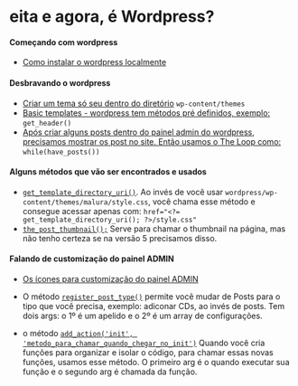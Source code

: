 # eita e agora, é Wordpress?

#### Começando com wordpress
- [Como instalar o wordpress localmente](https://www.themeum.com/install-wordpress-localhost/)

#### Desbravando o wordpress
- [Criar um tema só seu dentro do diretório](https://codex.wordpress.org/Theme_Development) 
`wp-content/themes`
- [Basic templates - wordpress tem métodos pré definidos, exemplo:](https://codex.wordpress.org/Theme_Development#Basic_Templates)
`get_header()`
- [Após criar alguns posts dentro do painel admin do wordpress, precisamos mostrar os post no site. Então usamos o The Loop como:](https://codex.wordpress.org/The_Loop)
`while(have_posts())`

#### Alguns métodos que vão ser encontrados e usados
- [`get_template_directory_uri()`](https://developer.wordpress.org/reference/functions/get_template_directory_uri/). Ao invés de você usar `wordpress/wp-content/themes/malura/style.css`, você chama esse método e consegue acessar apenas com: `href="<?= get_template_directory_uri(); ?>/style.css"`
- [`the_post_thumbnail();`](https://developer.wordpress.org/reference/functions/the_post_thumbnail/) Serve para chamar o thumbnail na página, mas não tenho certeza se na versão 5 precisamos disso. 


#### Falando de customização do painel ADMIN
- [Os ícones para customização do painel ADMIN](https://developer.wordpress.org/resource/dashicons/#calendar-alt)

- O método [`register_post_type()`](https://developer.wordpress.org/reference/functions/register_post_type/) permite você mudar de Posts para o tipo que você precisa, exemplo: adiconar CDs, ao invés de posts. Tem dois args: o 1º é um apelido e o 2º é um array de configurações.

- o método [`add_action('init', 'metodo_para_chamar_quando_chegar_no_init')`](https://developer.wordpress.org/reference/functions/add_action/) Quando você cria funções para organizar e isolar o código, para chamar essas novas funções, usamos esse método. O primeiro arg é o quando executar sua função e o segundo arg é chamada da função. 
